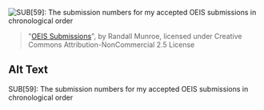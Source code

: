 ![SUB\[59\]: The submission numbers for my accepted OEIS submissions in chronological order](https://imgs.xkcd.com/comics/oeis_submissions.png)
> "[OEIS Submissions](https://xkcd.com/2016/)", by Randall Munroe, licensed under Creative Commons Attribution-NonCommercial 2.5 License

## Alt Text
SUB\[59\]: The submission numbers for my accepted OEIS submissions in chronological order
